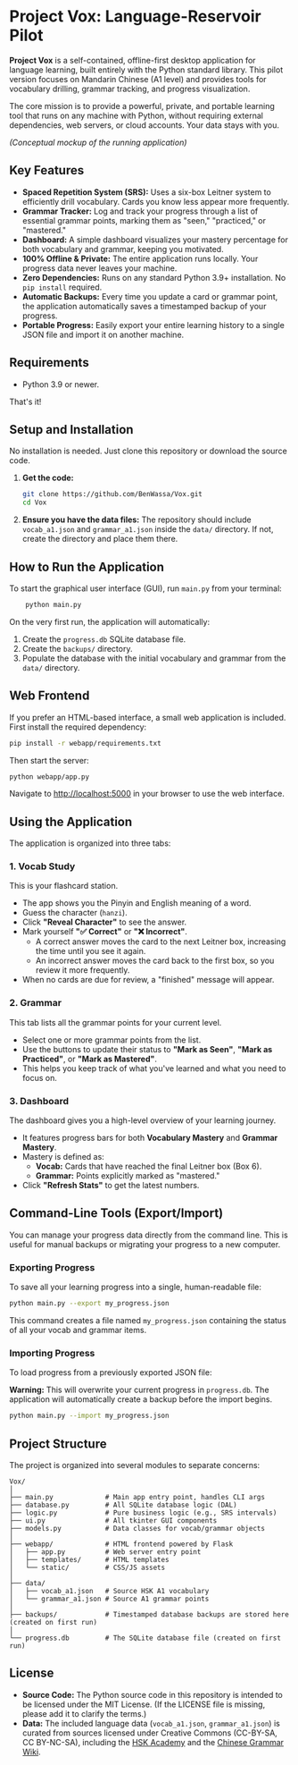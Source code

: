 # Project Vox: Language-Reservoir Pilot

**Project Vox** is a self-contained, offline-first desktop application for language learning, built entirely with the Python standard library. This pilot version focuses on Mandarin Chinese (A1 level) and provides tools for vocabulary drilling, grammar tracking, and progress visualization.

The core mission is to provide a powerful, private, and portable learning tool that runs on any machine with Python, without requiring external dependencies, web servers, or cloud accounts. Your data stays with you.


*(Conceptual mockup of the running application)*

## Key Features

-   **Spaced Repetition System (SRS):** Uses a six-box Leitner system to efficiently drill vocabulary. Cards you know less appear more frequently.
-   **Grammar Tracker:** Log and track your progress through a list of essential grammar points, marking them as "seen," "practiced," or "mastered."
-   **Dashboard:** A simple dashboard visualizes your mastery percentage for both vocabulary and grammar, keeping you motivated.
-   **100% Offline & Private:** The entire application runs locally. Your progress data never leaves your machine.
-   **Zero Dependencies:** Runs on any standard Python 3.9+ installation. No `pip install` required.
-   **Automatic Backups:** Every time you update a card or grammar point, the application automatically saves a timestamped backup of your progress.
-   **Portable Progress:** Easily export your entire learning history to a single JSON file and import it on another machine.

## Requirements

-   Python 3.9 or newer.

That's it!

## Setup and Installation

No installation is needed. Just clone this repository or download the source code.

1.  **Get the code:**
    ```bash
    git clone https://github.com/BenWassa/Vox.git
    cd Vox
    ```
2.  **Ensure you have the data files:** The repository should include `vocab_a1.json` and `grammar_a1.json` inside the `data/` directory. If not, create the directory and place them there.

## How to Run the Application

To start the graphical user interface (GUI), run `main.py` from your terminal:

```bash
    python main.py
```

On the very first run, the application will automatically:
1.  Create the `progress.db` SQLite database file.
2.  Create the `backups/` directory.
3.  Populate the database with the initial vocabulary and grammar from the `data/` directory.

## Web Frontend

If you prefer an HTML-based interface, a small web application is included. First install the required dependency:

```bash
pip install -r webapp/requirements.txt
```

Then start the server:

```bash
python webapp/app.py
```

Navigate to <http://localhost:5000> in your browser to use the web interface.

## Using the Application

The application is organized into three tabs:

### 1. Vocab Study

This is your flashcard station.

-   The app shows you the Pinyin and English meaning of a word.
-   Guess the character (`hanzi`).
-   Click **"Reveal Character"** to see the answer.
-   Mark yourself **"✅ Correct"** or **"❌ Incorrect"**.
    -   A correct answer moves the card to the next Leitner box, increasing the time until you see it again.
    -   An incorrect answer moves the card back to the first box, so you review it more frequently.
-   When no cards are due for review, a "finished" message will appear.

### 2. Grammar

This tab lists all the grammar points for your current level.

-   Select one or more grammar points from the list.
-   Use the buttons to update their status to **"Mark as Seen"**, **"Mark as Practiced"**, or **"Mark as Mastered"**.
-   This helps you keep track of what you've learned and what you need to focus on.

### 3. Dashboard

The dashboard gives you a high-level overview of your learning journey.

-   It features progress bars for both **Vocabulary Mastery** and **Grammar Mastery**.
-   Mastery is defined as:
    -   **Vocab:** Cards that have reached the final Leitner box (Box 6).
    -   **Grammar:** Points explicitly marked as "mastered."
-   Click **"Refresh Stats"** to get the latest numbers.

## Command-Line Tools (Export/Import)

You can manage your progress data directly from the command line. This is useful for manual backups or migrating your progress to a new computer.

### Exporting Progress

To save all your learning progress into a single, human-readable file:

```bash
python main.py --export my_progress.json
```

This command creates a file named `my_progress.json` containing the status of all your vocab and grammar items.

### Importing Progress

To load progress from a previously exported JSON file:

**Warning:** This will overwrite your current progress in `progress.db`. The application will automatically create a backup before the import begins.

```bash
python main.py --import my_progress.json
```

## Project Structure

The project is organized into several modules to separate concerns:

```
Vox/
│
├── main.py             # Main app entry point, handles CLI args
├── database.py         # All SQLite database logic (DAL)
├── logic.py            # Pure business logic (e.g., SRS intervals)
├── ui.py               # All tkinter GUI components
├── models.py           # Data classes for vocab/grammar objects
│
├── webapp/             # HTML frontend powered by Flask
│   ├── app.py          # Web server entry point
│   ├── templates/      # HTML templates
│   └── static/         # CSS/JS assets
│
├── data/
│   ├── vocab_a1.json   # Source HSK A1 vocabulary
│   └── grammar_a1.json # Source A1 grammar points
│
├── backups/            # Timestamped database backups are stored here (created on first run)
│
└── progress.db         # The SQLite database file (created on first run)
```

## License

-   **Source Code:** The Python source code in this repository is intended to be licensed under the MIT License. (If the LICENSE file is missing, please add it to clarify the terms.)
-   **Data:** The included language data (`vocab_a1.json`, `grammar_a1.json`) is curated from sources licensed under Creative Commons (CC-BY-SA, CC BY-NC-SA), including the [HSK Academy](https://www.hsk.academy/en/hsk_1) and the [Chinese Grammar Wiki](https://resources.allsetlearning.com/chinese/grammar/).